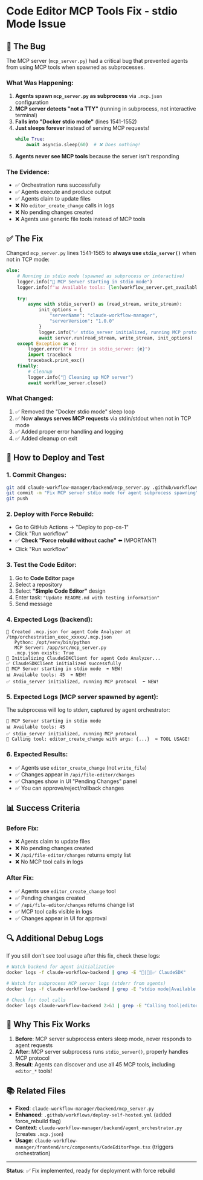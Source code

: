 # Code Editor MCP Tools Fix - stdio Mode Issue

## 🐛 The Bug

The MCP server (`mcp_server.py`) had a critical bug that prevented agents from using MCP tools when spawned as subprocesses.

### What Was Happening:

1. **Agents spawn `mcp_server.py` as subprocess** via `.mcp.json` configuration
2. **MCP server detects "not a TTY"** (running in subprocess, not interactive terminal)
3. **Falls into "Docker stdio mode"** (lines 1541-1552)
4. **Just sleeps forever** instead of serving MCP requests!
   ```python
   while True:
       await asyncio.sleep(60)  # ❌ Does nothing!
   ```
5. **Agents never see MCP tools** because the server isn't responding

### The Evidence:

- ✅ Orchestration runs successfully
- ✅ Agents execute and produce output
- ✅ Agents claim to update files
- ❌ No `editor_create_change` calls in logs
- ❌ No pending changes created
- ❌ Agents use generic file tools instead of MCP tools

## ✅ The Fix

Changed `mcp_server.py` lines 1541-1565 to **always use `stdio_server()`** when not in TCP mode:

```python
else:
    # Running in stdio mode (spawned as subprocess or interactive)
    logger.info("🚀 MCP Server starting in stdio mode")
    logger.info(f"📊 Available tools: {len(workflow_server.get_available_tools())}")
    
    try:
        async with stdio_server() as (read_stream, write_stream):
            init_options = {
                "serverName": "claude-workflow-manager",
                "serverVersion": "1.0.0"
            }
            logger.info("✅ stdio_server initialized, running MCP protocol")
            await server.run(read_stream, write_stream, init_options)
    except Exception as e:
        logger.error(f"❌ Error in stdio_server: {e}")
        import traceback
        traceback.print_exc()
    finally:
        # Cleanup
        logger.info("🧹 Cleaning up MCP server")
        await workflow_server.close()
```

### What Changed:

1. ✅ Removed the "Docker stdio mode" sleep loop
2. ✅ Now **always serves MCP requests** via stdin/stdout when not in TCP mode
3. ✅ Added proper error handling and logging
4. ✅ Added cleanup on exit

## 🧪 How to Deploy and Test

### 1. Commit Changes:
```bash
git add claude-workflow-manager/backend/mcp_server.py .github/workflows/deploy-self-hosted.yml
git commit -m "Fix MCP server stdio mode for agent subprocess spawning"
git push
```

### 2. Deploy with Force Rebuild:
- Go to GitHub Actions → "Deploy to pop-os-1"
- Click "Run workflow"
- ✅ **Check "Force rebuild without cache"** ⬅️ IMPORTANT!
- Click "Run workflow"

### 3. Test the Code Editor:
1. Go to **Code Editor** page
2. Select a repository
3. Select **"Simple Code Editor"** design
4. Enter task: `"Update README.md with testing information"`
5. Send message

### 4. Expected Logs (backend):

```
📝 Created .mcp.json for agent Code Analyzer at /tmp/orchestration_exec_xxxxx/.mcp.json
   Python: /opt/venv/bin/python
   MCP Server: /app/src/mcp_server.py
   .mcp.json exists: True
🔧 Initializing ClaudeSDKClient for agent Code Analyzer...
✅ ClaudeSDKClient initialized successfully
🚀 MCP Server starting in stdio mode  ⬅️ NEW!
📊 Available tools: 45  ⬅️ NEW!
✅ stdio_server initialized, running MCP protocol  ⬅️ NEW!
```

### 5. Expected Logs (MCP server spawned by agent):

The subprocess will log to stderr, captured by agent orchestrator:
```
🚀 MCP Server starting in stdio mode
📊 Available tools: 45
✅ stdio_server initialized, running MCP protocol
🔧 Calling tool: editor_create_change with args: {...}  ⬅️ TOOL USAGE!
```

### 6. Expected Results:

- ✅ Agents use `editor_create_change` (not `write_file`)
- ✅ Changes appear in `/api/file-editor/changes`
- ✅ Changes show in UI "Pending Changes" panel
- ✅ You can approve/reject/rollback changes

## 📊 Success Criteria

### Before Fix:
- ❌ Agents claim to update files
- ❌ No pending changes created
- ❌ `/api/file-editor/changes` returns empty list
- ❌ No MCP tool calls in logs

### After Fix:
- ✅ Agents use `editor_create_change` tool
- ✅ Pending changes created
- ✅ `/api/file-editor/changes` returns change list
- ✅ MCP tool calls visible in logs
- ✅ Changes appear in UI for approval

## 🔍 Additional Debug Logs

If you still don't see tool usage after this fix, check these logs:

```bash
# Watch backend for agent initialization
docker logs -f claude-workflow-backend | grep -E "📝|🔧|✅ ClaudeSDK"

# Watch for subprocess MCP server logs (stderr from agents)
docker logs -f claude-workflow-backend | grep -E "stdio mode|Available tools"

# Check for tool calls
docker logs claude-workflow-backend 2>&1 | grep -E "Calling tool|editor_"
```

## 🎯 Why This Fix Works

1. **Before**: MCP server subprocess enters sleep mode, never responds to agent requests
2. **After**: MCP server subprocess runs `stdio_server()`, properly handles MCP protocol
3. **Result**: Agents can discover and use all 45 MCP tools, including `editor_*` tools!

## 📚 Related Files

- **Fixed**: `claude-workflow-manager/backend/mcp_server.py`
- **Enhanced**: `.github/workflows/deploy-self-hosted.yml` (added force_rebuild flag)
- **Context**: `claude-workflow-manager/backend/agent_orchestrator.py` (creates `.mcp.json`)
- **Usage**: `claude-workflow-manager/frontend/src/components/CodeEditorPage.tsx` (triggers orchestration)

---

**Status**: ✅ Fix implemented, ready for deployment with force rebuild

